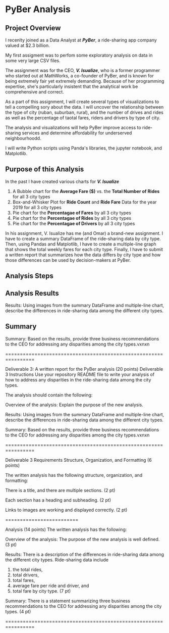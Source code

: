 # PyBer Analysis

## Project Overview 
I recenlty joined as a Data Analyst at ***PyBer***, a ride-sharing app company valued at $2.3 billion.

My first assigment was to perfom some exploratory analysis on data in some very large CSV files. 

The assignment was for the CEO, ***V. Isualize***, who is a former programmer who started out at MathWorks, a co-founder of PyBer, and is known for being extremely fair yet extremely demanding. Because of her programming expertise, she's particularly insistent that the analytical work be comprehensive and correct.

As a part of this assignment, I will create several types of visualizations to tell a compelling sory about the data. I will uncover the relationship between the type of city (ruban, suburban, rural), and the number of drives and rides as well as the percentage of taotal fares, riders and drivers by type of city.

The analysis and visualizations will help PyBer improve access to ride-sharing services and determine affordability for underserved neighbourhoodd. 

I will write Python scripts using Panda's libraries, the jupyter notebook, and Matplotlib.

## Purpose of this Analysis

In the past I have created various charts for ***V. Isualize***
1) A Bubble chart for the **Average Fare ($)** vs. the **Total Number of Rides** for all 3 city types
2) Box-and-Whisker Plot for **Ride Count** and **Ride Fare** Data for the year 2019 for all 3 city types
3) Pie chart for the **Percentagae of Fares** by all 3 city types
4) Pie chart for the **Percentagae of Rides** by all 3 city types
5) Pie chart for the **Percentagae of Drivers** by all 3 city types

In his assignment, V. Isualize has me (and Omar) a brand-new assignment. I have to create a summary DataFrame of the ride-sharing data by city type. Then, using Pandas and Matplotlib, I have to create a multiple-line graph that shows the total weekly fares for each city type. Finally, I have to submit a written report that summarizes how the data differs by city type and how those differences can be used by decision-makers at PyBer.

## Analysis Steps

## Analysis Results
Results: Using images from the summary DataFrame and multiple-line chart, describe the differences in ride-sharing data among the different city types.

## Summary
Summary: Based on the results, provide three business recommendations to the CEO for addressing any disparities among the city types.vxnxn

================================================================

Deliverable 3: A written report for the PyBer analysis (20 points)
Deliverable 3 Instructions
Use your repository README file to write your analysis of how to address any disparities in the ride-sharing data among the city types.

The analysis should contain the following:

Overview of the analysis: Explain the purpose of the new analysis.

Results: Using images from the summary DataFrame and multiple-line chart, describe the differences in ride-sharing data among the different city types.

Summary: Based on the results, provide three business recommendations to the CEO for addressing any disparities among the city types.vxnxn

================================================================

Deliverable 3 Requirements
Structure, Organization, and Formatting (6 points)

The written analysis has the following structure, organization, and formatting:

There is a title, and there are multiple sections. (2 pt)

Each section has a heading and subheading. (2 pt)

Links to images are working and displayed correctly. (2 pt)

=========================

Analysis (14 points)
The written analysis has the following:

Overview of the analysis:
The purpose of the new analysis is well defined. (3 pt)

Results:
There is a description of the differences in ride-sharing data among the different city types. Ride-sharing data include 
1. the total rides, 
2. total drivers, 
3. total fares, 
4. average fare per ride and driver, and 
5. total fare by city type. (7 pt)

Summary:
There is a statement summarizing three business recommendations to the CEO for addressing any disparities among the city types. (4 pt)

================================================================